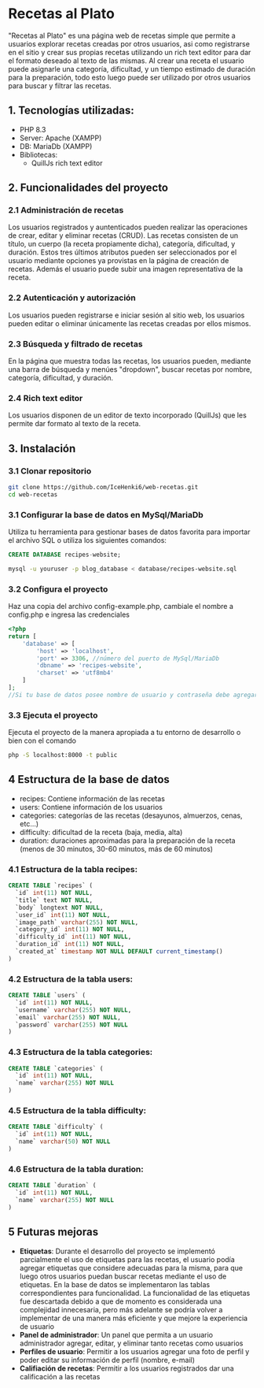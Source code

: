 # Recetas al Plato

"Recetas al Plato" es una página web de recetas simple que permite a usuarios explorar recetas creadas por otros usuarios, asi como registrarse en el sitio y crear sus propias recetas utilizando un rich text editor para dar el formato deseado al texto de las mismas. Al crear una receta el usuario puede asignarle una categoría, dificultad, y un tiempo estimado de duración para la preparación, todo esto luego puede ser utilizado por otros usuarios para buscar y filtrar las recetas.

## 1. Tecnologías utilizadas:
- PHP 8.3
- Server: Apache (XAMPP)
- DB: MariaDb (XAMPP)
- Bibliotecas:
    - QuillJs rich text editor

## 2. Funcionalidades del proyecto
### 2.1 Administración de recetas
Los usuarios registrados y auntenticados pueden realizar las operaciones de crear, editar y eliminar recetas (CRUD). Las recetas consisten de un título, un cuerpo (la receta propiamente dicha), categoría, dificultad, y duración. Estos tres últimos atributos pueden ser seleccionados por el usuario mediante opciones ya provistas en la página de creación de recetas. Además el usuario puede subir una imagen representativa de la receta.
### 2.2 Autenticación y autorización
Los usuarios pueden registrarse e iniciar sesión al sitio web, los usuarios pueden editar o eliminar únicamente las recetas creadas por ellos mismos.
### 2.3 Búsqueda y filtrado de recetas
En la página que muestra todas las recetas, los usuarios pueden, mediante una barra de búsqueda y menúes "dropdown", buscar recetas por nombre, categoría, dificultad, y duración.
### 2.4 Rich text editor
Los usuarios disponen de un editor de texto incorporado (QuillJs) que les permite dar formato al texto de la receta.

## 3. Instalación
### 3.1 Clonar repositorio
```bash
git clone https://github.com/IceHenki6/web-recetas.git
cd web-recetas
```
### 3.1 Configurar la base de datos en MySql/MariaDb
Utiliza tu herramienta para gestionar bases de datos favorita para importar el archivo SQL o utiliza los siguientes comandos:
```SQL
CREATE DATABASE recipes-website;
```
```bash
mysql -u youruser -p blog_database < database/recipes-website.sql
```
### 3.2 Configura el proyecto
Haz una copia del archivo config-example.php, cambiale el nombre a config.php e ingresa las credenciales
```php
<?php
return [
    'database' => [
        'host' => 'localhost',
        'port' => 3306, //número del puerto de MySql/MariaDb
        'dbname' => 'recipes-website',
        'charset' => 'utf8mb4'
    ]
];
//Si tu base de datos posee nombre de usuario y contraseña debe agregarse en el archivo config.php
```

### 3.3 Ejecuta el proyecto
Ejecuta el proyecto de la manera apropiada a tu entorno de desarrollo o bien con el comando
```bash
php -S localhost:8000 -t public 
```

## 4 Estructura de la base de datos
- recipes: Contiene información de las recetas
- users: Contiene información de los usuarios
- categories: categorías de las recetas (desayunos, almuerzos, cenas, etc...)
- difficulty: dificultad de la receta (baja, media, alta)
- duration: duraciones aproximadas para la preparación de la receta (menos de 30 minutos, 30-60 minutos, más de 60 minutos)

### 4.1 Estructura de la tabla recipes:
```SQL
CREATE TABLE `recipes` (
  `id` int(11) NOT NULL,
  `title` text NOT NULL,
  `body` longtext NOT NULL,
  `user_id` int(11) NOT NULL,
  `image_path` varchar(255) NOT NULL,
  `category_id` int(11) NOT NULL,
  `difficulty_id` int(11) NOT NULL,
  `duration_id` int(11) NOT NULL,
  `created_at` timestamp NOT NULL DEFAULT current_timestamp()
)
```
### 4.2 Estructura de la tabla users:
```SQL
CREATE TABLE `users` (
  `id` int(11) NOT NULL,
  `username` varchar(255) NOT NULL,
  `email` varchar(255) NOT NULL,
  `password` varchar(255) NOT NULL
)
```
### 4.3 Estructura de la tabla categories:
```SQL
CREATE TABLE `categories` (
  `id` int(11) NOT NULL,
  `name` varchar(255) NOT NULL
) 
```
### 4.5 Estructura de la tabla difficulty:
```SQL
CREATE TABLE `difficulty` (
  `id` int(11) NOT NULL,
  `name` varchar(50) NOT NULL
)
```
### 4.6 Estructura de la tabla duration:
```SQL
CREATE TABLE `duration` (
  `id` int(11) NOT NULL,
  `name` varchar(255) NOT NULL
)
```

## 5 Futuras mejoras
- **Etiquetas**: Durante el desarrollo del proyecto se implementó parcialmente el uso de etiquetas para las recetas, el usuario podía agregar etiquetas que considere adecuadas para la misma, para que luego otros usuarios puedan buscar recetas mediante el uso de etiquetas. En la base de datos se implementaron las tablas correspondientes para funcionalidad. La funcionalidad de las etiquetas fue descartada debido a que de momento es considerada una complejidad innecesaria, pero más adelante se podría volver a implementar de una manera más eficiente y que mejore la experiencia de usuario
- **Panel de administrador**: Un panel que permita a un usuario administrador agregar, editar, y eliminar tanto recetas como usuarios
- **Perfiles de usuario**: Permitir a los usuarios agregar una foto de perfil y poder editar su información de perfil (nombre, e-mail)
- **Califiación de recetas**: Permitir a los usuarios registrados dar una calificación a las recetas



